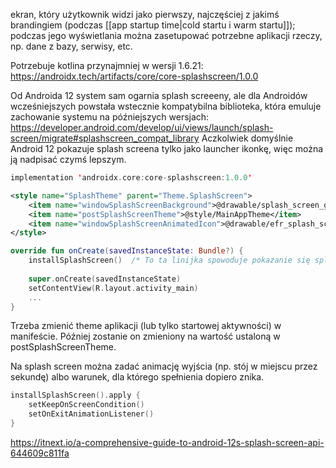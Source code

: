 ekran, który użytkownik widzi jako pierwszy, najczęściej z jakimś brandingiem (podczas [[app startup time|cold startu i warm startu]]); podczas jego wyświetlania można zasetupować potrzebne aplikacji rzeczy, np. dane z bazy, serwisy, etc.

Potrzebuje kotlina przynajmniej w wersji 1.6.21:
https://androidx.tech/artifacts/core/core-splashscreen/1.0.0

Od Androida 12 system sam ogarnia splash screeeny, ale dla Androidów wcześniejszych powstała wstecznie kompatybilna biblioteka, która emuluje zachowanie systemu na późniejszych wersjach: https://developer.android.com/develop/ui/views/launch/splash-screen/migrate#splashscreen_compat_library
Aczkolwiek domyślnie Android 12 pokazuje splash screena tylko jako launcher ikonkę, więc można ją nadpisać czymś lepszym.

```kotlin
implementation 'androidx.core:core-splashscreen:1.0.0'
```

```xml
<style name="SplashTheme" parent="Theme.SplashScreen">  
    <item name="windowSplashScreenBackground">@drawable/splash_screen_gradient</item>  
    <item name="postSplashScreenTheme">@style/MainAppTheme</item>  
    <item name="windowSplashScreenAnimatedIcon">@drawable/efr_splash_screen</item>  
</style>
```

```kotlin
override fun onCreate(savedInstanceState: Bundle?) {  
    installSplashScreen()  /* To ta linijka spowoduje pokazanie się splash creenu i jego zniknięcie. */
  
    super.onCreate(savedInstanceState)  
    setContentView(R.layout.activity_main)
    ...
}
```

Trzeba zmienić theme aplikacji (lub tylko startowej aktywności) w manifeście. Później zostanie on zmieniony na wartość ustaloną w postSplashScreenTheme.

Na splash screen można zadać animację wyjścia (np. stój w miejscu przez sekundę) albo warunek, dla którego spełnienia dopiero znika.
```kotlin
installSplashScreen().apply {   
	setKeepOnScreenCondition()  
    setOnExitAnimationListener()  
}
```

https://itnext.io/a-comprehensive-guide-to-android-12s-splash-screen-api-644609c811fa